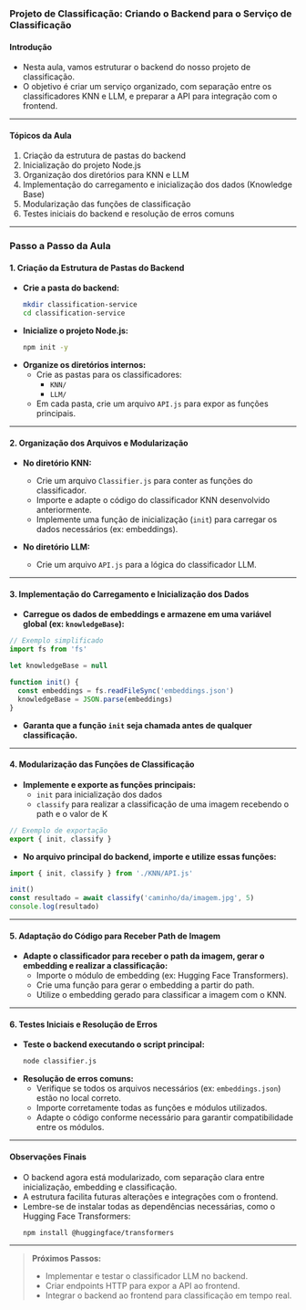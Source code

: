 ### **Projeto de Classificação: Criando o Backend para o Serviço de Classificação**

#### Introdução

- Nesta aula, vamos estruturar o backend do nosso projeto de classificação.
- O objetivo é criar um serviço organizado, com separação entre os classificadores KNN e LLM, e preparar a API para integração com o frontend.

---

#### Tópicos da Aula

1. Criação da estrutura de pastas do backend
2. Inicialização do projeto Node.js
3. Organização dos diretórios para KNN e LLM
4. Implementação do carregamento e inicialização dos dados (Knowledge Base)
5. Modularização das funções de classificação
6. Testes iniciais do backend e resolução de erros comuns

---

### Passo a Passo da Aula

#### 1. Criação da Estrutura de Pastas do Backend

- **Crie a pasta do backend:**
  ```sh
  mkdir classification-service
  cd classification-service
  ```
- **Inicialize o projeto Node.js:**
  ```sh
  npm init -y
  ```
- **Organize os diretórios internos:**
  - Crie as pastas para os classificadores:
    - `KNN/`
    - `LLM/`
  - Em cada pasta, crie um arquivo `API.js` para expor as funções principais.

---

#### 2. Organização dos Arquivos e Modularização

- **No diretório KNN:**

  - Crie um arquivo `Classifier.js` para conter as funções do classificador.
  - Importe e adapte o código do classificador KNN desenvolvido anteriormente.
  - Implemente uma função de inicialização (`init`) para carregar os dados necessários (ex: embeddings).

- **No diretório LLM:**
  - Crie um arquivo `API.js` para a lógica do classificador LLM.

---

#### 3. Implementação do Carregamento e Inicialização dos Dados

- **Carregue os dados de embeddings e armazene em uma variável global (ex: `knowledgeBase`):**

```javascript
// Exemplo simplificado
import fs from 'fs'

let knowledgeBase = null

function init() {
  const embeddings = fs.readFileSync('embeddings.json')
  knowledgeBase = JSON.parse(embeddings)
}
```

- **Garanta que a função `init` seja chamada antes de qualquer classificação.**

---

#### 4. Modularização das Funções de Classificação

- **Implemente e exporte as funções principais:**
  - `init` para inicialização dos dados
  - `classify` para realizar a classificação de uma imagem recebendo o path e o valor de K

```javascript
// Exemplo de exportação
export { init, classify }
```

- **No arquivo principal do backend, importe e utilize essas funções:**

```javascript
import { init, classify } from './KNN/API.js'

init()
const resultado = await classify('caminho/da/imagem.jpg', 5)
console.log(resultado)
```

---

#### 5. Adaptação do Código para Receber Path de Imagem

- **Adapte o classificador para receber o path da imagem, gerar o embedding e realizar a classificação:**
  - Importe o módulo de embedding (ex: Hugging Face Transformers).
  - Crie uma função para gerar o embedding a partir do path.
  - Utilize o embedding gerado para classificar a imagem com o KNN.

---

#### 6. Testes Iniciais e Resolução de Erros

- **Teste o backend executando o script principal:**
  ```sh
  node classifier.js
  ```
- **Resolução de erros comuns:**
  - Verifique se todos os arquivos necessários (ex: `embeddings.json`) estão no local correto.
  - Importe corretamente todas as funções e módulos utilizados.
  - Adapte o código conforme necessário para garantir compatibilidade entre os módulos.

---

#### Observações Finais

- O backend agora está modularizado, com separação clara entre inicialização, embedding e classificação.
- A estrutura facilita futuras alterações e integrações com o frontend.
- Lembre-se de instalar todas as dependências necessárias, como o Hugging Face Transformers:
  ```sh
  npm install @huggingface/transformers
  ```

---

> **Próximos Passos:**
>
> - Implementar e testar o classificador LLM no backend.
> - Criar endpoints HTTP para expor a API ao frontend.
> - Integrar o backend ao frontend para classificação em tempo real.
